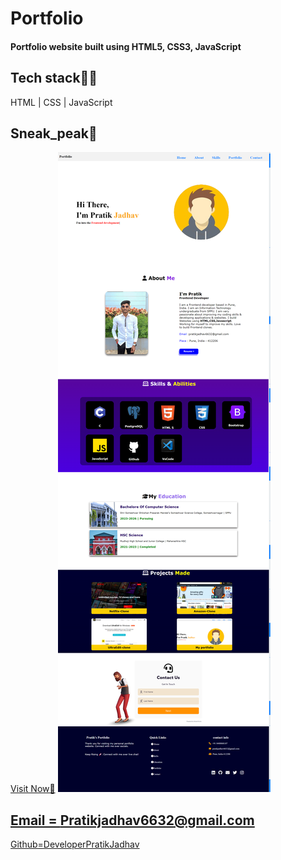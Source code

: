 # Portfolio
<h4>Portfolio website built using HTML5, CSS3, JavaScript</h4>
<h2>Tech stack👨‍🏫</h2>
<p>HTML | CSS | JavaScript</p>
<h2>Sneak_peak🙈</h2>
<a href="https://pratikjadhav-portfolio.netlify.app/">Visit Now🚀</a>
<img src="Assets/sneak-peak.png">

<a href="mailto:pratikjadhav6632@gmail.com"> <h2>Email = Pratikjadhav6632@gmail.com</h2> </a>
<a href="https://github.com/DevloperPratikjadhav">Github=DeveloperPratikJadhav</a>
